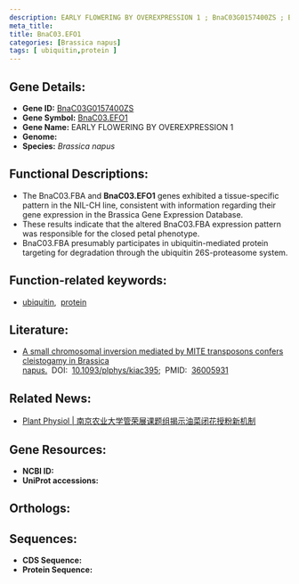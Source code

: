 ```yaml
---
description: EARLY FLOWERING BY OVEREXPRESSION 1 ; BnaC03G0157400ZS ; Brassica napus
meta_title:
title: BnaC03.EFO1
categories: [Brassica napus]
tags: [ ubiquitin,protein ]
---
```


## Gene Details:
- **Gene ID:** [BnaC03G0157400ZS]()
- **Gene Symbol:** <u>BnaC03.EFO1</u>
- **Gene Name:** EARLY FLOWERING BY OVEREXPRESSION 1
- **Genome:** 
- **Species:** *Brassica napus*

## Functional Descriptions:
   - The BnaC03.FBA and **BnaC03.EFO1** genes exhibited a tissue-specific pattern in the NIL-CH line, consistent with information regarding their gene expression in the Brassica Gene Expression Database.
   - These results indicate that the altered BnaC03.FBA expression pattern was responsible for the closed petal phenotype.
   - BnaC03.FBA presumably participates in ubiquitin-mediated protein targeting for degradation through the ubiquitin 26S-proteasome system.

## Function-related keywords:
   - [ubiquitin](/tags/ubiquitin/),&nbsp;&nbsp;[protein](/tags/protein/)

## Literature:
   - [A small chromosomal inversion mediated by MITE transposons confers cleistogamy in Brassica napus.](https://www.doi.org/10.1093/plphys/kiac395)&nbsp;&nbsp;DOI:&nbsp;&nbsp;[10.1093/plphys/kiac395](https://www.doi.org/10.1093/plphys/kiac395);&nbsp;&nbsp;PMID:&nbsp;&nbsp;[36005931](https://pubmed.ncbi.nlm.nih.gov/36005931/)

## Related News:
   - [Plant Physiol | 南京农业大学管荣展课题组揭示油菜闭花授粉新机制](https://mp.weixin.qq.com/s?__biz=MzU3ODY3MDM0NA==&mid=2247521634&idx=2&sn=2a05494aa94b9c4305412f17e6f8e815&chksm=fd730f05ca0486135502ecdb2acf10985fb43125d896fc4911648000ea108630146c42d2f5b6&scene=27#wechat_redirect)

## Gene Resources:
- **NCBI ID:**  [](https://www.ncbi.nlm.nih.gov/search/all/?term=)
- **UniProt accessions:**  [](https://www.uniprot.org/uniprotkb//entry)

## Orthologs:

## Sequences:
- **CDS Sequence:**
- **Protein Sequence:**
